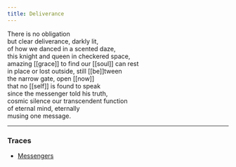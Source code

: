 ```yaml
---
title: Deliverance
---
```


There is no obligation  
but clear deliverance, darkly lit,  
of how we danced in a scented daze,  
this knight and queen in checkered space,  
amazing [[grace]] to find our [[soul]] can rest  
in place or lost outside, still [[be]]tween  
the narrow gate, open [[now]]  
that no [[self]] is found to speak  
since the messenger told his truth,   
cosmic silence our transcendent function  
of eternal mind, eternally   
musing one message.  

---

### Traces

* [Messengers](https://app.box.com/s/wuanmcbvau8rseyqfxr5ywk4rjfwdqxq)
